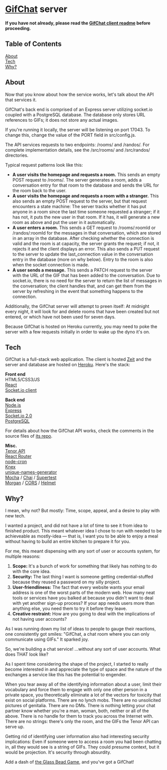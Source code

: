 # [GifChat](https://gifchat.now.sh/) server

**If you have not already, please read the [GifChat client readme](https://github.com/bradbautista/gifchat-client) before proceeding.**

## Table of Contents
[About](#about)
<br>
[Tech](#tech)
<br>
[Why?](#why)
 

<a name="about"></a>
## About

Now that you know about how the service works, let's talk about the API that services it.

GifChat's back end is comprised of an Express server utilizing socket.io coupled with a PostgreSQL database. The database only stores URL references to GIFs; it does not store any actual images.

If you're running it locally, the server will be listening on port 17043. To change this, change the value of the PORT field in src/config.js.

The API services requests to two endpoints: /rooms/ and /randos/. For complete implementation details, see the /src/rooms/ and /src/randos/ directories.

Typical request patterns look like this:

* **A user visits the homepage and requests a room.**  This sends an empty POST request to /rooms/. The server generates a room, adds a conversation entry for that room to the database and sends the URL for the room back to the user.
* **A user visits the homepage and requests a room with a stranger.** This also sends an empty POST request to the server, but that request encounters a state machine: The server tracks whether it has put anyone in a room since the last time someone requested a stranger; if it has not, it puts the new user in that room. If it has, it will generate a new room as above and put the user in it automatically.
* **A user enters a room.** This sends a GET request to /rooms/:roomId or /randos/:roomId for the messages in that conversation, which are stored in an array in the database. After checking whether the connection is valid and the room is at capacity, the server grants the request; if not, it rejects it and the client displays an error. This also sends a PUT request to the server to update the last_connection value in the conversation entry in the database (more on why below). Entry to the room is also when the socket connection is made.
* **A user sends a message.** This sends a PATCH request to the server with the URL of the GIF that has been added to the conversation. Due to socket.io, there is no need for the server to return the list of messages in the conversation; the client handles that, and can get them from the server by refreshing in the event that something happens to the connection.

Additionally, the GifChat server will attempt to preen itself: At midnight every night, it will look for and delete rooms that have been created but not entered, or which have not been used for seven days.

Because GifChat is hosted on Heroku currently, you may need to poke the server with a few requests initially in order to wake up the dyno it's on.

<a name="tech"></a>
## Tech

GifChat is a full-stack web application. The client is hosted [Zeit](https://zeit.co/home) and the server and database are hosted on [Heroku](https://www.heroku.com). Here's the stack:

**Front end**
<br>
HTML5/CSS3/JS
<br>
[React](https://reactjs.org/)
<br>
[Socket.io client](https://socket.io/)

**Back end**
<br>
[Node.js](https://nodejs.org/en/)
<br>
[Express](https://expressjs.com/)
<br>
[Socket.io 2.0](https://socket.io/)
<br>
[PostgreSQL](https://www.postgresql.org/)

For details about how the GifChat API works, check the comments in the source files of [its repo](https://github.com/bradbautista/gifchat-api).

**Misc.**
<br>
[Tenor API](https://tenor.com/gifapi)
<br>
[React Router](https://reacttraining.com/react-router/)
<br>
[node-cron](https://github.com/node-cron/node-cron)
<br>
[Knex](https://knexjs.org/)
<br>
[unique-names-generator](https://github.com/andreasonny83/unique-names-generator#readme)
<br>
[Mocha](https://mochajs.org/) / [Chai](https://www.chaijs.com/) / [Supertest](https://github.com/visionmedia/supertest)
<br>
[Morgan](https://github.com/expressjs/morgan) / [CORS](https://github.com/expressjs/cors) / [Helmet](https://github.com/helmetjs/helmet)

<a name="why"></a>
## Why?

I mean, why not? But mostly: Time, scope, appeal, and a desire to play with new tech.

I wanted a project, and did not have a lot of time to see it from idea to finished product. This meant whatever idea I chose to run with needed to be achieveable as mostly-idea — that is, I want you to be able to enjoy a meal without having to build an entire kitchen to prepare it for you.

For me, this meant dispensing with any sort of user or accounts system, for multiple reasons:
1. **Scope:** It's a bunch of work for something that likely has nothing to do with the core idea. 
2. **Security:** The last thing I want is someone getting credential-stuffed because they reused a password on my silly project.
3. **User-friendliness:** The fact that every website wants your email address is one of the worst parts of the modern web. How many neat tools or services have you balked at because you didn't want to deal with yet another sign-up process? If your app needs users more than anything else, you need them to try it before they leave.
4. **Creative restraint:** How are you going to deal with the implications of not having user accounts?

As I was running down my list of ideas to people to gauge their reactions, one consistently got smiles: "GifChat, a chat room where you can only communicate using GIFs." It sparked joy.

So, we're building a chat service! ...without any sort of user accounts. What does THAT look like?

As I spent time considering the shape of the project, I started to really become interested in and appreciate the type of space and the nature of the exchanges a service like this has the potential to engender. 

When you tear away all of the identifying information about a user, limit their vocabulary and force them to engage with only one other person in a private space, you theoretically eliminate a lot of the vectors for toxicity that exist on social platforms. There are no lynch mobs. There are no unsolicited pictures of genitalia. There are no DMs. There is nothing letting your chat partner know whether you're a man, woman, both, neither or all of the above. There is no handle for them to track you across the Internet with. There are no strings: there's only the room, and the GIFs the Tenor API can serve up.

Getting rid of identifying user information also had interesting security implications: Even if someone were to access a room you had been chatting in, all they would see is a string of GIFs. They could presume context, but it would be projection. It's security through absurdity.

Add a dash of [the Glass Bead Game](https://en.wikipedia.org/wiki/The_Glass_Bead_Game#The_game), and you've got a GifChat!
